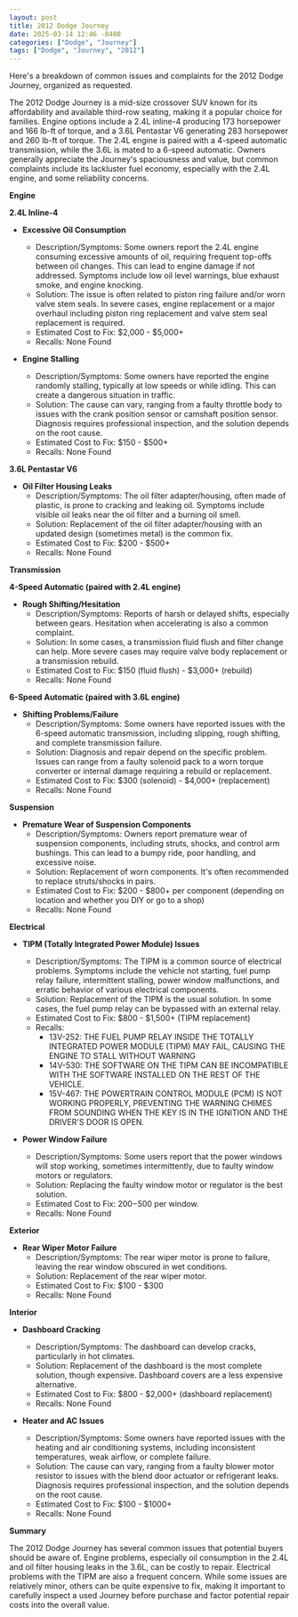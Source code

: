 ```yaml
---
layout: post
title: 2012 Dodge Journey
date: 2025-03-14 12:46 -0400
categories: ["Dodge", "Journey"]
tags: ["Dodge", "Journey", "2012"]
---
```

Here's a breakdown of common issues and complaints for the 2012 Dodge Journey, organized as requested.

The 2012 Dodge Journey is a mid-size crossover SUV known for its affordability and available third-row seating, making it a popular choice for families. Engine options include a 2.4L inline-4 producing 173 horsepower and 166 lb-ft of torque, and a 3.6L Pentastar V6 generating 283 horsepower and 260 lb-ft of torque. The 2.4L engine is paired with a 4-speed automatic transmission, while the 3.6L is mated to a 6-speed automatic. Owners generally appreciate the Journey's spaciousness and value, but common complaints include its lackluster fuel economy, especially with the 2.4L engine, and some reliability concerns.

**Engine**

**2.4L Inline-4**

*   **Excessive Oil Consumption**
    *   Description/Symptoms: Some owners report the 2.4L engine consuming excessive amounts of oil, requiring frequent top-offs between oil changes. This can lead to engine damage if not addressed. Symptoms include low oil level warnings, blue exhaust smoke, and engine knocking.
    *   Solution: The issue is often related to piston ring failure and/or worn valve stem seals. In severe cases, engine replacement or a major overhaul including piston ring replacement and valve stem seal replacement is required.
    *   Estimated Cost to Fix: $2,000 - $5,000+
    *   Recalls: None Found

*   **Engine Stalling**
    *   Description/Symptoms: Some owners have reported the engine randomly stalling, typically at low speeds or while idling. This can create a dangerous situation in traffic.
    *   Solution: The cause can vary, ranging from a faulty throttle body to issues with the crank position sensor or camshaft position sensor. Diagnosis requires professional inspection, and the solution depends on the root cause.
    *   Estimated Cost to Fix: $150 - $500+
    *   Recalls: None Found

**3.6L Pentastar V6**

*   **Oil Filter Housing Leaks**
    *   Description/Symptoms: The oil filter adapter/housing, often made of plastic, is prone to cracking and leaking oil. Symptoms include visible oil leaks near the oil filter and a burning oil smell.
    *   Solution: Replacement of the oil filter adapter/housing with an updated design (sometimes metal) is the common fix.
    *   Estimated Cost to Fix: $200 - $500+
    *   Recalls: None Found

**Transmission**

**4-Speed Automatic (paired with 2.4L engine)**

*   **Rough Shifting/Hesitation**
    *   Description/Symptoms: Reports of harsh or delayed shifts, especially between gears. Hesitation when accelerating is also a common complaint.
    *   Solution: In some cases, a transmission fluid flush and filter change can help. More severe cases may require valve body replacement or a transmission rebuild.
    *   Estimated Cost to Fix: $150 (fluid flush) - $3,000+ (rebuild)
    *   Recalls: None Found

**6-Speed Automatic (paired with 3.6L engine)**

*   **Shifting Problems/Failure**
    *   Description/Symptoms: Some owners have reported issues with the 6-speed automatic transmission, including slipping, rough shifting, and complete transmission failure.
    *   Solution: Diagnosis and repair depend on the specific problem. Issues can range from a faulty solenoid pack to a worn torque converter or internal damage requiring a rebuild or replacement.
    *   Estimated Cost to Fix: $300 (solenoid) - $4,000+ (replacement)
    *   Recalls: None Found

**Suspension**

*   **Premature Wear of Suspension Components**
    *   Description/Symptoms: Owners report premature wear of suspension components, including struts, shocks, and control arm bushings. This can lead to a bumpy ride, poor handling, and excessive noise.
    *   Solution: Replacement of worn components. It's often recommended to replace struts/shocks in pairs.
    *   Estimated Cost to Fix: $200 - $800+ per component (depending on location and whether you DIY or go to a shop)
    *   Recalls: None Found

**Electrical**

*   **TIPM (Totally Integrated Power Module) Issues**
    *   Description/Symptoms: The TIPM is a common source of electrical problems. Symptoms include the vehicle not starting, fuel pump relay failure, intermittent stalling, power window malfunctions, and erratic behavior of various electrical components.
    *   Solution: Replacement of the TIPM is the usual solution. In some cases, the fuel pump relay can be bypassed with an external relay.
    *   Estimated Cost to Fix: $800 - $1,500+ (TIPM replacement)
    *   Recalls:
        *   13V-252: THE FUEL PUMP RELAY INSIDE THE TOTALLY INTEGRATED POWER MODULE (TIPM) MAY FAIL, CAUSING THE ENGINE TO STALL WITHOUT WARNING
        *   14V-530: THE SOFTWARE ON THE TIPM CAN BE INCOMPATIBLE WITH THE SOFTWARE INSTALLED ON THE REST OF THE VEHICLE.
        *   15V-467: THE POWERTRAIN CONTROL MODULE (PCM) IS NOT WORKING PROPERLY, PREVENTING THE WARNING CHIMES FROM SOUNDING WHEN THE KEY IS IN THE IGNITION AND THE DRIVER'S DOOR IS OPEN.

*   **Power Window Failure**
    * Description/Symptoms: Some users report that the power windows will stop working, sometimes intermittently, due to faulty window motors or regulators.
    * Solution: Replacing the faulty window motor or regulator is the best solution.
    * Estimated Cost to Fix: $200-$500 per window.
    * Recalls: None Found

**Exterior**

*   **Rear Wiper Motor Failure**
    *   Description/Symptoms: The rear wiper motor is prone to failure, leaving the rear window obscured in wet conditions.
    *   Solution: Replacement of the rear wiper motor.
    *   Estimated Cost to Fix: $100 - $300
    *   Recalls: None Found

**Interior**

*   **Dashboard Cracking**
    *   Description/Symptoms: The dashboard can develop cracks, particularly in hot climates.
    *   Solution: Replacement of the dashboard is the most complete solution, though expensive. Dashboard covers are a less expensive alternative.
    *   Estimated Cost to Fix: $800 - $2,000+ (dashboard replacement)
    *   Recalls: None Found

*   **Heater and AC Issues**
    * Description/Symptoms: Some owners have reported issues with the heating and air conditioning systems, including inconsistent temperatures, weak airflow, or complete failure.
    * Solution: The cause can vary, ranging from a faulty blower motor resistor to issues with the blend door actuator or refrigerant leaks. Diagnosis requires professional inspection, and the solution depends on the root cause.
    * Estimated Cost to Fix: $100 - $1000+
    * Recalls: None Found

**Summary**

The 2012 Dodge Journey has several common issues that potential buyers should be aware of. Engine problems, especially oil consumption in the 2.4L and oil filter housing leaks in the 3.6L, can be costly to repair. Electrical problems with the TIPM are also a frequent concern. While some issues are relatively minor, others can be quite expensive to fix, making it important to carefully inspect a used Journey before purchase and factor potential repair costs into the overall value.

